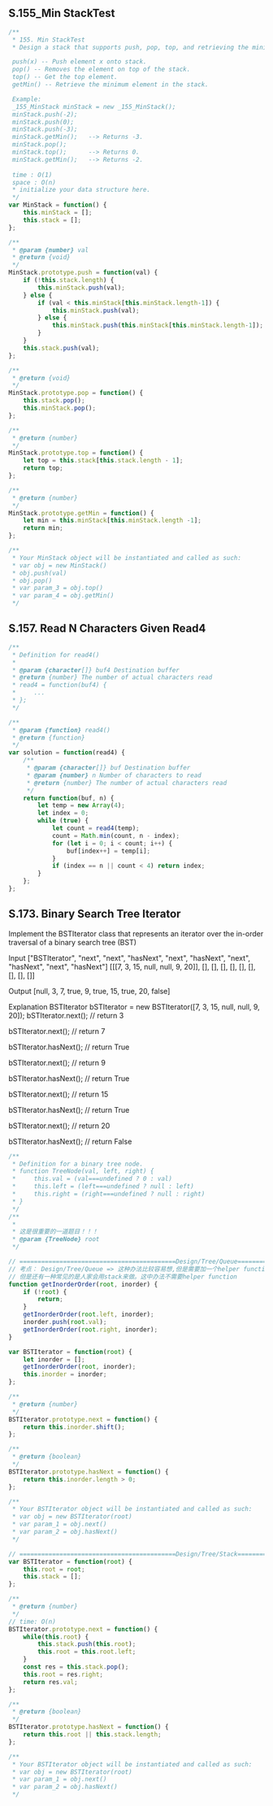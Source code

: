 ## S.155_Min StackTest

```javascript
/**
 * 155. Min StackTest
 * Design a stack that supports push, pop, top, and retrieving the minimum element in constant time.

 push(x) -- Push element x onto stack.
 pop() -- Removes the element on top of the stack.
 top() -- Get the top element.
 getMin() -- Retrieve the minimum element in the stack.

 Example:
 _155_MinStack minStack = new _155_MinStack();
 minStack.push(-2);
 minStack.push(0);
 minStack.push(-3);
 minStack.getMin();   --> Returns -3.
 minStack.pop();
 minStack.top();      --> Returns 0.
 minStack.getMin();   --> Returns -2.
 
 time : O(1)
 space : O(n)
 * initialize your data structure here.
 */
var MinStack = function() {
    this.minStack = [];
    this.stack = [];
};

/**
 * @param {number} val
 * @return {void}
 */
MinStack.prototype.push = function(val) {
    if (!this.stack.length) {
        this.minStack.push(val);
    } else {
        if (val < this.minStack[this.minStack.length-1]) {
            this.minStack.push(val);
        } else {
            this.minStack.push(this.minStack[this.minStack.length-1]);
        }
    }
    this.stack.push(val);
};

/**
 * @return {void}
 */
MinStack.prototype.pop = function() {
    this.stack.pop();
    this.minStack.pop();
};

/**
 * @return {number}
 */
MinStack.prototype.top = function() {
    let top = this.stack[this.stack.length - 1];
    return top;
};

/**
 * @return {number}
 */
MinStack.prototype.getMin = function() {
    let min = this.minStack[this.minStack.length -1];
    return min;
};

/**
 * Your MinStack object will be instantiated and called as such:
 * var obj = new MinStack()
 * obj.push(val)
 * obj.pop()
 * var param_3 = obj.top()
 * var param_4 = obj.getMin()
 */
```

## S.157. Read N Characters Given Read4
```javascript
/**
 * Definition for read4()
 *
 * @param {character[]} buf4 Destination buffer
 * @return {number} The number of actual characters read
 * read4 = function(buf4) {
 *     ...
 * };
 */

/**
 * @param {function} read4()
 * @return {function}
 */
var solution = function(read4) {
    /**
     * @param {character[]} buf Destination buffer
     * @param {number} n Number of characters to read
     * @return {number} The number of actual characters read
     */
    return function(buf, n) {
        let temp = new Array(4);
        let index = 0;
        while (true) {
            let count = read4(temp);
            count = Math.min(count, n - index);
            for (let i = 0; i < count; i++) {
                buf[index++] = temp[i];
            }
            if (index == n || count < 4) return index;
        }
    };
};
```
## S.173. Binary Search Tree Iterator
Implement the BSTIterator class that represents an iterator over the in-order traversal of a binary search tree (BST)


Input
["BSTIterator", "next", "next", "hasNext", "next", "hasNext", "next", "hasNext", "next", "hasNext"]
[[[7, 3, 15, null, null, 9, 20]], [], [], [], [], [], [], [], [], []]

Output
[null, 3, 7, true, 9, true, 15, true, 20, false]

Explanation
BSTIterator bSTIterator = new BSTIterator([7, 3, 15, null, null, 9, 20]);
bSTIterator.next();    // return 3

bSTIterator.next();    // return 7

bSTIterator.hasNext(); // return True

bSTIterator.next();    // return 9

bSTIterator.hasNext(); // return True

bSTIterator.next();    // return 15

bSTIterator.hasNext(); // return True

bSTIterator.next();    // return 20

bSTIterator.hasNext(); // return False


```javascript
/**
 * Definition for a binary tree node.
 * function TreeNode(val, left, right) {
 *     this.val = (val===undefined ? 0 : val)
 *     this.left = (left===undefined ? null : left)
 *     this.right = (right===undefined ? null : right)
 * }
 */
/**
 * 
 * 这是很重要的一道题目！！！
 * @param {TreeNode} root
 */

// ===========================================Design/Tree/Queue============================================
// 考点： Design/Tree/Queue => 这种办法比较容易想,但是需要加一个helper function先把所有　node都加进去，
// 但是还有一种常见的是人家会用stack来做。这中办法不需要helper function
function getInorderOrder(root, inorder) {
    if (!root) {
        return;
    }
    getInorderOrder(root.left, inorder);
    inorder.push(root.val);
    getInorderOrder(root.right, inorder);
}

var BSTIterator = function(root) {
    let inorder = [];
    getInorderOrder(root, inorder);
    this.inorder = inorder;
};

/**
 * @return {number}
 */
BSTIterator.prototype.next = function() {
    return this.inorder.shift();
};

/**
 * @return {boolean}
 */
BSTIterator.prototype.hasNext = function() {
    return this.inorder.length > 0;
};

/**
 * Your BSTIterator object will be instantiated and called as such:
 * var obj = new BSTIterator(root)
 * var param_1 = obj.next()
 * var param_2 = obj.hasNext()
 */

// ===========================================Design/Tree/Stack============================================
var BSTIterator = function(root) {
    this.root = root;
    this.stack = [];
};

/**
 * @return {number}
 */
// time: O(n)
BSTIterator.prototype.next = function() {
    while(this.root) {
        this.stack.push(this.root);
        this.root = this.root.left;
    }
    const res = this.stack.pop();
    this.root = res.right;
    return res.val;
};

/**
 * @return {boolean}
 */
BSTIterator.prototype.hasNext = function() {
    return this.root || this.stack.length;
};

/**
 * Your BSTIterator object will be instantiated and called as such:
 * var obj = new BSTIterator(root)
 * var param_1 = obj.next()
 * var param_2 = obj.hasNext()
 */


```